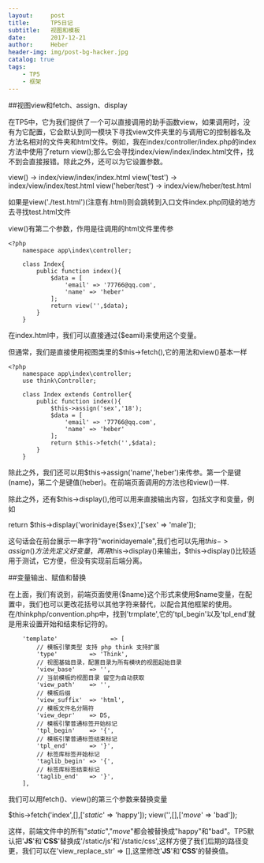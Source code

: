 ```yaml
---
layout:     post
title:      TP5日记
subtitle:   视图和模板
date:       2017-12-21
author:     Heber
header-img: img/post-bg-hacker.jpg
catalog: true
tags:
    - TP5
    - 框架
---
```


##视图view和fetch、assign、display

在TP5中，它为我们提供了一个可以直接调用的助手函数view，如果调用时，没有为它配置，它会默认到同一模块下寻找view文件夹里的与调用它的控制器名及方法名相对的文件夹和html文件。例如，我在index/controller/index.php的index方法中使用了return view();那么它会寻找index/view/index/index.html文件，找不到会直接报错。除此之外，还可以为它设置参数。

view() -> index/view/index/index.html
view('test') -> index/view/index/test.html
view('heber/test') -> index/view/heber/test.html

如果是view('./test.html')(注意有.html)则会跳转到入口文件index.php同级的地方去寻找test.html文件

view()有第二个参数，作用是往调用的html文件里传参
```objc
<?php
    namespace app\index\controller;

    class Index{
        public function index(){
            $data = [
                'email' => '77766@qq.com',
                'name' => 'heber'
            ];
            return view('',$data);
        }
    }

```
在index.html中，我们可以直接通过{$eamil}来使用这个变量。

但通常，我们是直接使用视图类里的$this->fetch(),它的用法和view()基本一样
```objc
<?php
    namespace app\index\controller;
    use think\Controller;

    class Index extends Controller{
        public function index(){
        	$this->assign('sex','18');
            $data = [
                'email' => '77766@qq.com',
                'name' => 'heber'
            ];
            return $this->fetch('',$data);
        }
    }

```
除此之外，我们还可以用$this->assign('name','heber')来传参。第一个是键(name)，第二个是键值(heber)。在前端页面调用的方法也和view()一样.

除此之外，还有$this->display(),他可以用来直接输出内容，包括文字和变量，例如

 return $this->display('worinidaye{$sex}',['sex' => 'male']);

 这句话会在前台展示一串字符"worinidayemale",我们也可以先用$this->assign()方法先定义好变量，再用$this->display()来输出，$this->display()比较适用于测试，它方便，但没有实现前后端分离。

##变量输出、赋值和替换

在上面，我们有说到，前端页面使用{$name}这个形式来使用$name变量，在配置中，我们也可以更改花括号以其他字符来替代，以配合其他框架的使用。在/thinkphp/convention.php中，找到'trmplate',它的'tpl_begin'以及'tpl_end'就是用来设置开始和结束标记符的。

```objc
    'template'               => [
        // 模板引擎类型 支持 php think 支持扩展
        'type'         => 'Think',
        // 视图基础目录，配置目录为所有模块的视图起始目录
        'view_base'    => '',
        // 当前模板的视图目录 留空为自动获取
        'view_path'    => '',
        // 模板后缀
        'view_suffix'  => 'html',
        // 模板文件名分隔符
        'view_depr'    => DS,
        // 模板引擎普通标签开始标记
        'tpl_begin'    => '{',
        // 模板引擎普通标签结束标记
        'tpl_end'      => '}',
        // 标签库标签开始标记
        'taglib_begin' => '{',
        // 标签库标签结束标记
        'taglib_end'   => '}',
    ],
```

我们可以用fetch()、view()的第三个参数来替换变量

$this->fetch('index',[],['_static_' => 'happy']);
view('',[],['_move_' => 'bad']);

这样，前端文件中的所有"_static_","_move_"都会被替换成"happy"和"bad"。TP5默认把'__JS__'和'__CSS__'替换成'/static/js'和'/static/css',这样方便了我们后期的路径变更，我们可以在'view_replace_str'       => [],这里修改'__JS__'和'__CSS__'的替换值。

